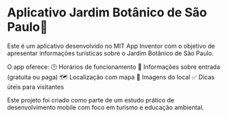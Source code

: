 # Aplicativo Jardim Botânico de São Paulo🌿

Este é um aplicativo desenvolvido no MIT App Inventor com o objetivo de apresentar informações turísticas sobre o Jardim Botânico de São Paulo.


O app oferece:
🕒 Horários de funcionamento
💸 Informações sobre entrada (gratuita ou paga)
🗺️ Localização com mapa
📸 Imagens do local
✅ Dicas úteis para visitantes


Este projeto foi criado como parte de um estudo prático de desenvolvimento mobile com foco em turismo e educação ambiental.
